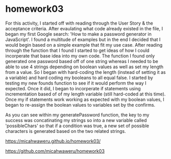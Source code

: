 # homework03
For this activity, I started off with reading through the User Story & the acceptance criteria. After evaulating what code already existed in the file, I began my first Google search: 'How to make a password generator in JavaScript'. I found a multitude of examples but in the end I decided that I would begin based on a simple example that fit my use case. After reading through the function that I found I started to get ideas of how I could incorperate that base idea into my own code. The function I found only generated one password based off of one string whereas I needed to be able to use 4 strings depending on boolean values as well as set my length from a value. So I began with hard-coding the length (instead of setting it as a variable) and hard coding my booleans to all equal false. I started by testing my new founds function to see if it would perform the way I expected. Once it did, I began to incorperate if statements using incrementation based of of my length variable (still hard-coded at this time). Once my if statements work working as expected with my boolean values, I began to re-assign the boolean values to variables set by the confirms. 

As you can see within my generatePassword function, the key to my success was concatinating my strings so into a new variable called 'possibleChars' so that if a condition was true, a new set of possible characters is generated based on the two related strings.

https://micahwaweru.github.io/homework03/

https://github.com/micahwaweru/homework03

